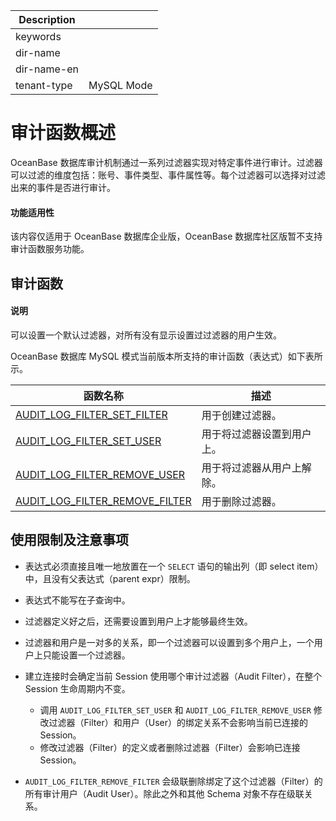 | Description   |                 |
|---------------|-----------------|
| keywords      |                 |
| dir-name      |                 |
| dir-name-en   |                 |
| tenant-type   | MySQL Mode      |

# 审计函数概述

OceanBase 数据库审计机制通过一系列过滤器实现对特定事件进行审计。过滤器可以过滤的维度包括：账号、事件类型、事件属性等。每个过滤器可以选择对过滤出来的事件是否进行审计。

<main id="notice" >
  <h4>功能适用性</h4>
  <p>该内容仅适用于 OceanBase 数据库企业版，OceanBase 数据库社区版暂不支持审计函数服务功能。</p>
</main>

## 审计函数

<main id="notice" type='explain'>
  <h4>说明</h4>
  <p>可以设置一个默认过滤器，对所有没有显示设置过过滤器的用户生效。</p>
</main>

OceanBase 数据库 MySQL 模式当前版本所支持的审计函数（表达式）如下表所示。

| **函数名称** | **描述** |
| ------------ | -------- |
| [AUDIT_LOG_FILTER_SET_FILTER](400.audit-log-filter-set-filter-of-mysql-mode.md)       | 用于创建过滤器。|
| [AUDIT_LOG_FILTER_SET_USER](500.audit-log-filter-set-user-of-mysql-mode.md)           | 用于将过滤器设置到用户上。|
| [AUDIT_LOG_FILTER_REMOVE_USER](300.audit-log-filter-remove-user-of-mysql-mode.md)     | 用于将过滤器从用户上解除。|
| [AUDIT_LOG_FILTER_REMOVE_FILTER](200.audit-log-filter-remove-filter-of-mysql-mode.md) | 用于删除过滤器。|

## 使用限制及注意事项

* 表达式必须直接且唯一地放置在一个 `SELECT` 语句的输出列（即 select item）中，且没有父表达式（parent expr）限制。
* 表达式不能写在子查询中。
* 过滤器定义好之后，还需要设置到用户上才能够最终生效。
* 过滤器和用户是一对多的关系，即一个过滤器可以设置到多个用户上，一个用户上只能设置一个过滤器。
* 建立连接时会确定当前 Session 使用哪个审计过滤器（Audit Filter），在整个 Session 生命周期内不变。

  * 调用 `AUDIT_LOG_FILTER_SET_USER` 和 `AUDIT_LOG_FILTER_REMOVE_USER` 修改过滤器（Filter）和用户（User）的绑定关系不会影响当前已连接的 Session。
  * 修改过滤器（Filter）的定义或者删除过滤器（Filter）会影响已连接 Session。

* `AUDIT_LOG_FILTER_REMOVE_FILTER` 会级联删除绑定了这个过滤器（Filter）的所有审计用户（Audit User）。除此之外和其他 Schema 对象不存在级联关系。
